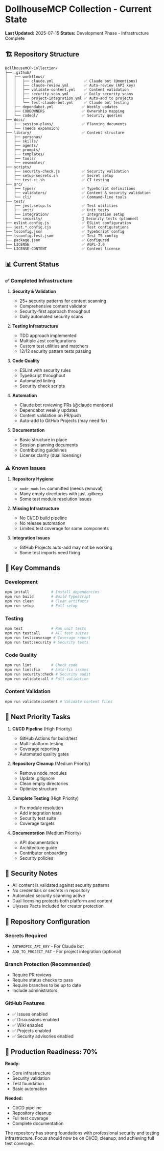 # DollhouseMCP Collection - Current State
**Last Updated:** 2025-07-15
**Status:** Development Phase - Infrastructure Complete

## 🏗️ Repository Structure

```
DollhouseMCP-Collection/
├── .github/
│   ├── workflows/
│   │   ├── claude.yml              ✅ Claude bot (@mentions)
│   │   ├── claude-review.yml       ✅ Auto-review (API key)
│   │   ├── validate-content.yml    ✅ Content validation
│   │   ├── security-scan.yml       ✅ Daily security scans
│   │   ├── project-integration.yml ✅ Auto-add to projects
│   │   └── test-claude-bot.yml     ✅ Claude bot testing
│   ├── dependabot.yml             ✅ Weekly updates
│   ├── CODEOWNERS                 ✅ Ownership mapping
│   └── codeql/                    ✅ Security queries
├── docs/
│   ├── session-plans/             ✅ Planning documents
│   └── (needs expansion)
├── library/                       ✅ Content structure
│   ├── personas/
│   ├── skills/
│   ├── agents/
│   ├── prompts/
│   ├── templates/
│   ├── tools/
│   └── ensembles/
├── scripts/
│   ├── security-check.js          ✅ Security validation
│   ├── setup-secrets.sh           ✅ Secret setup
│   └── test-ci.sh                 ✅ CI testing
├── src/
│   ├── types/                     ✅ TypeScript definitions
│   ├── validators/                ✅ Content & security validation
│   └── cli/                       ✅ Command-line tools
├── test/
│   ├── jest.setup.ts              ✅ Test utilities
│   ├── unit/                      ✅ Unit tests
│   ├── integration/               ✅ Integration setup
│   └── security/                  🚧 Security tests (planned)
├── eslint.config.js               ✅ ESLint configuration
├── jest.*.config.cjs              ✅ Test configurations
├── tsconfig.json                  ✅ TypeScript config
├── tsconfig.test.json             ✅ Test TS config
├── package.json                   ✅ Configured
├── LICENSE                        ✅ AGPL-3.0
└── LICENSE-CONTENT                ✅ Content license
```

## 📊 Current Status

### ✅ Completed Infrastructure

1. **Security & Validation**
   - 25+ security patterns for content scanning
   - Comprehensive content validator
   - Security-first approach throughout
   - Daily automated security scans

2. **Testing Infrastructure**
   - TDD approach implemented
   - Multiple Jest configurations
   - Custom test utilities and matchers
   - 12/12 security pattern tests passing

3. **Code Quality**
   - ESLint with security rules
   - TypeScript throughout
   - Automated linting
   - Security check scripts

4. **Automation**
   - Claude bot reviewing PRs (@claude mentions)
   - Dependabot weekly updates
   - Content validation on PR/push
   - Auto-add to GitHub Projects (may need fix)

5. **Documentation**
   - Basic structure in place
   - Session planning documents
   - Contributing guidelines
   - License clarity (dual licensing)

### ⚠️ Known Issues

1. **Repository Hygiene**
   - `node_modules` committed (needs removal)
   - Many empty directories with just .gitkeep
   - Some test module resolution issues

2. **Missing Infrastructure**
   - No CI/CD build pipeline
   - No release automation
   - Limited test coverage for some components

3. **Integration Issues**
   - GitHub Projects auto-add may not be working
   - Some test imports need fixing

## 🔑 Key Commands

### Development
```bash
npm install          # Install dependencies
npm run build        # Build TypeScript
npm run clean        # Clean artifacts
npm run setup        # Full setup
```

### Testing
```bash
npm test             # Run unit tests
npm run test:all     # All test suites
npm run test:coverage # Coverage report
npm run test:security # Security tests
```

### Code Quality
```bash
npm run lint         # Check code
npm run lint:fix     # Auto-fix issues
npm run security:check # Security audit
npm run validate:all # Full validation
```

### Content Validation
```bash
npm run validate:content # Validate content files
```

## 🚀 Next Priority Tasks

1. **CI/CD Pipeline** (High Priority)
   - GitHub Actions for build/test
   - Multi-platform testing
   - Coverage reporting
   - Automated quality gates

2. **Repository Cleanup** (Medium Priority)
   - Remove node_modules
   - Update .gitignore
   - Clean empty directories
   - Optimize structure

3. **Complete Testing** (High Priority)
   - Fix module resolution
   - Add integration tests
   - Security test suite
   - Coverage targets

4. **Documentation** (Medium Priority)
   - API documentation
   - Architecture guide
   - Contributor onboarding
   - Security policies

## 🔐 Security Notes

- All content is validated against security patterns
- No credentials or secrets in repository
- Automated security scanning active
- Dual licensing protects both platform and content
- Ulysses Pacts included for creator protection

## 📝 Repository Configuration

### Secrets Required
- `ANTHROPIC_API_KEY` - For Claude bot
- `ADD_TO_PROJECT_PAT` - For project integration (optional)

### Branch Protection (Recommended)
- Require PR reviews
- Require status checks to pass
- Require branches to be up to date
- Include administrators

### GitHub Features
- ✅ Issues enabled
- ✅ Discussions enabled
- ✅ Wiki enabled
- ✅ Projects enabled
- ✅ Security advisories enabled

## 🎯 Production Readiness: 70%

**Ready:**
- Core infrastructure
- Security validation
- Test foundation
- Basic automation

**Needed:**
- CI/CD pipeline
- Repository cleanup
- Full test coverage
- Complete documentation

The repository has strong foundations with professional security and testing infrastructure. Focus should now be on CI/CD, cleanup, and achieving full test coverage.